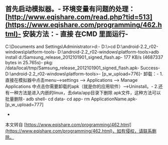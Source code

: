 首先启动模拟器。-
环境变量有问题的处理：[http://www.eqishare.com/read.php?tid=513](https://www.eqishare.com/programming/462.html)-
安装方法：-
直接 在CMD 里面运行-
-
C:\\Documents and Settings\\Administrator>d:-
D:\\>cd D:\\android-2.2\_r02-windows\\platform-tools-
D:\\android-2.2\_r02-windows\\platform-tools>adb install d:/Samsung\_release\_2012101901\_signed\_flash.ap-
177 KB/s (4687337 bytes in 25.765s)-
 pkg: /data/local/tmp/Samsung\_release\_2012101901\_signed\_flash.apk-
Success-
D:\\android-2.2\_r02-windows\\platform-tools>-
\[p\_w\_upload=776\]-
卸载：-
1.直接在模拟器中点击menu-->settings --> Applications --> Manage Applications 中点击你需要卸载的apk（就是你的应用软件）-->Uninstall。-
2.还有一种方法是进入内嵌的linux，去data/app目录下删除 apk文件，这种方法可以批量删除-
adb shell-
cd data-
cd app-
rm ApplicationName.apk-
\[p\_w\_upload=777\]

-

本文转自 [https://www.eqishare.com/programming/462.html](https://www.eqishare.com/programming/462.html)，如有侵权，请联系删除。